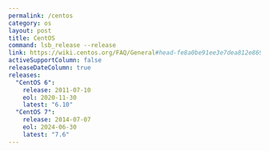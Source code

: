 ```yaml
---
permalink: /centos
category: os
layout: post
title: CentOS
command: lsb_release --release
link: https://wiki.centos.org/FAQ/General#head-fe8a0be91ee3e7dea812e8694491e1dde5b75e6d
activeSupportColumn: false
releaseDateColumn: true
releases:
  "CentOS 6":
    release: 2011-07-10
    eol: 2020-11-30
    latest: "6.10"
  "CentOS 7":
    release: 2014-07-07
    eol: 2024-06-30
    latest: "7.6"
---
```


